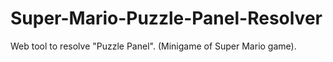 # Super-Mario-Puzzle-Panel-Resolver
Web tool to resolve "Puzzle Panel". (Minigame of Super Mario game).

